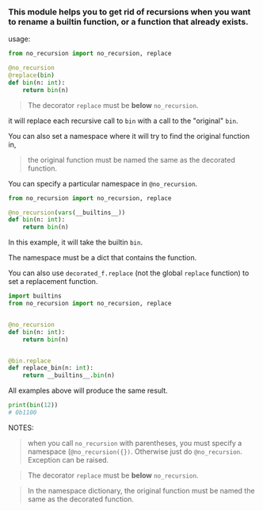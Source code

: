 ### This module helps you to get rid of recursions when you want to rename a builtin function, or a function that already exists.


usage:
```python
from no_recursion import no_recursion, replace

@no_recursion
@replace(bin)
def bin(n: int):
    return bin(n)
```
> The decorator `replace` must be **below** `no_recursion`. 


it will replace each recursive call to `bin` with a call to the "original" `bin`.

You can also set a namespace where it will try to find the original function in,
>the original function must be named the same as the decorated function.

You can specify a particular namespace in `@no_recursion`.
```python
from no_recursion import no_recursion, replace

@no_recursion(vars(__builtins__))
def bin(n: int):
    return bin(n)
```
In this example, it will take the builtin `bin`.

The namespace must be a dict that contains the function.

You can also use `decorated_f.replace` (not the global `replace` function) to set a replacement function.

```python
import builtins
from no_recursion import no_recursion, replace


@no_recursion
def bin(n: int):
    return bin(n)


@bin.replace
def replace_bin(n: int):
    return __builtins__.bin(n)
```

All examples above will produce the same result.
```python
print(bin(12))
# 0b1100
```

NOTES:
> when you call `no_recursion` with parentheses, you must specify a namespace (`@no_recursion({})`. Otherwise just do `@no_recursion`.
> Exception can be raised.
 
> The decorator `replace` must be **below** `no_recursion`. 

> In the namespace dictionary, the original function must be named the same as the decorated function.
